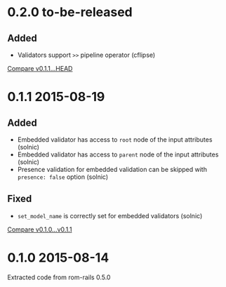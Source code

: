 # 0.2.0 to-be-released

## Added

* Validators support `>>` pipeline operator (cflipse)

[Compare v0.1.1...HEAD](https://github.com/rom-rb/rom-model/compare/v0.1.1...HEAD)

# 0.1.1 2015-08-19

## Added

- Embedded validator has access to `root` node of the input attributes (solnic)
- Embedded validator has access to `parent` node of the input attributes (solnic)
- Presence validation for embedded validation can be skipped with `presence: false` option (solnic)

## Fixed

- `set_model_name` is correctly set for embedded validators (solnic)

[Compare v0.1.0...v0.1.1](https://github.com/rom-rb/rom-model/compare/v0.1.0...v0.1.1)

# 0.1.0 2015-08-14

Extracted code from rom-rails 0.5.0
